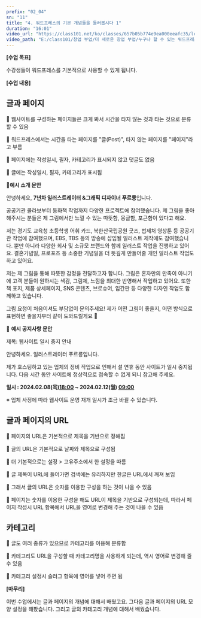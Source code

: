 ```yaml
---
prefix: "02_04"
sn: "11"
title: "4. 워드프레스의 기본 개념들을 둘러봅시다 1"
duration: "16:01"
video_url: "https://class101.net/ko/classes/657b05b774e9ea000eeafc35/lectures/65d39b7b5cb9fd000eb16b3e"
video_path: "E:/class101/창업 부업/더 새로운 창업 부업/누구나 할 수 있는 워드프레스 홈페이지 만들기 - 기획부터 출시까지 한 방에 OK/02_04_65d39b7b5cb9fd000eb16b3e.mp4"
---
```


**[수업 목표]**

수강생들이 워드프레스를 기본적으로 사용할 수 있게 됩니다.

**[수업 내용]**

## 글과 페이지

📌 웹사이트를 구성하는 페이지들은 크게 봐서 시간을 타지 않는 것과 타는 것으로 분류할 수 있음

📌 워드프레스에서는 시간을 타는 페이지를 "글(Post)", 타지 않는 페이지를 "페이지"라고 부름

📌 페이지에는 작성일시, 필자, 카테고리가 표시되지 않고 댓글도 없음

📌 글에는 작성일시, 필자, 카테고리가 표시됨

📌**예시 소개 문안**

안녕하세요, **7년차 일러스트레이터 &그래픽 디자이너 푸르릉**입니다.

공공기관 콜라보부터 동화책 작업까지 다양한 프로젝트에 참여했습니다. 제 그림을 좋아해주시는 분들은 제 그림에서만 느낄 수 있는 따뜻함,
몽글함, 포근함이 있다고 해요.

저는 경기도 교육청 초등학생 어휘 카드, 북한산국립공원 굿즈, 법제처 영상툰 등 공공기관 작업에 참여했으며, EBS, TBS 등의 방송에
삽입될 일러스트 제작에도 참여했습니다. 뿐만 아니라 다양한 회사 및 소규모 브랜드와 함께 일러스트 작업을 진행하고 있어요. 결혼기념일,
프로포즈 등 소중한 기념일을 더 뜻깊게 만들어줄 개인 일러스트 작업도 하고 있어요.

저는 제 그림을 통해 따뜻한 감정을 전달하고자 합니다. 그림은 혼자만의 만족이 아니기에 고객 분들이 원하시는 색감, 그림체, 느낌을 최대한
반영해서 작업하고 있어요. 또한 책 표지, 제품 상세페이지, SNS 콘텐츠, 브로슈어, 입간판 등 다양한 디자인 작업도 함께하고 있습니다.

그림 요청이 처음이셔도 부담없이 문의주세요! 제가 어떤 그림이 좋을지, 어떤 방식으로 표현하면 좋을지부터 같이 도와드릴게요 🙂

📌 **예시 공지사항 문안**

제목: 웹사이트 일시 중지 안내

안녕하세요. 일러스트레이터 푸르릉입니다.

제가 호스팅하고 있는 업체의 정비 작업으로 인해서 설 연휴 동안 사이트가 일시 중지됩니다. 다음 시간 동안 사이트에 정상적으로 접속할 수
없게 되니 참고해 주세요.

**일시 :
2024.02.08(목)[18:00](/ko/classes/657b05b774e9ea000eeafc35/lectures/65d39b7b5cb9fd000eb16b3e?t=1080)
~ 2024.02.12(월)
[09:00](/ko/classes/657b05b774e9ea000eeafc35/lectures/65d39b7b5cb9fd000eb16b3e?t=540)**

※ 업체 사정에 따라 웹사이트 운영 재개 일시가 조금 바뀔 수 있습니다.

## 글과 페이지의 URL

📌 페이지의 URL은 기본적으로 제목을 기반으로 정해짐

📌 글의 URL은 기본적으로 날짜와 제목으로 구성됨

📌 더 기본적으로는 설정 > 고유주소에서 한 설정을 따름

📌 글 제목이 URL에 들어가면 검색에는 유리하지만 한글은 URL에서 깨져 보임

📌 그래서 글의 URL은 숫자를 이용한 구성을 하는 것이 나을 수 있음

📌 페이지는 숫자를 이용한 구성을 해도 URL이 제목을 기반으로 구성되는데, 따라서 페이지 작성시 URL 항목에서 URL을 영어로 변경해
주는 것이 나을 수 있음

## 카테고리

📌 글도 여러 종류가 있으므로 카테고리를 이용해 분류함

📌 카테고리도 URL을 구성할 때 카테고리명을 사용하게 되는데, 역시 영어로 변경해 줄 수 있음

📌 카테고리 설정시 슬러그 항목에 영어를 넣어 주면 됨

**[마무리]**

이번 수업에서는 글과 페이지의 개념에 대해서 배웠고요. 그다음 글과 페이지의 URL 모양 설정을 해봤습니다. 그리고 글의 카테고리 개념에
대해서 배웠습니다.
